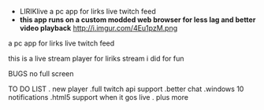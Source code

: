 * LIRIKlive a pc app for lirks live twitch feed 
* **this app  runs on a custom modded web browser for less lag and better video playback**
http://i.imgur.com/4Eu1pzM.png





a pc app for lirks live twitch feed 

this is a live stream player for liriks stream i did for fun 



BUGS 
no full screen 


TO DO LIST
. new player 
.full twitch api support 
.better chat
.windows 10 notifications
.html5 support when it gos live 
. plus more 
